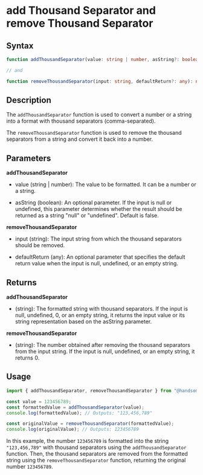# add Thousand Separator and remove Thousand Separator

## Syntax

```ts
function addThousandSeparator(value: string | number, asString?: boolean): string;

// and

function removeThousandSeparator(input: string, defaultReturn?: any): number;
```

## Description

The `addThousandSeparator` function is used to convert a number or a string into a format with thousand separators (comma-separated).

The `removeThousandSeparator` function is used to remove the thousand separators from a string and convert it back into a number.

## Parameters

**addThousandSeparator**

- value (string | number): The value to be formatted. It can be a number or a string.

- asString (boolean): An optional parameter. If the input is null or undefined, this parameter determines whether the result should be returned as a string "null" or "undefined". Default is false.

**removeThousandSeparator**

- input (string): The input string from which the thousand separators should be removed.

- defaultReturn (any): An optional parameter that specifies the default return value when the input is null, undefined, or an empty string.

## Returns

**addThousandSeparator**

- (string): The formatted string with thousand separators. If the input is null, undefined, 0, or an empty string, it returns the input value or its string representation based on the asString parameter.

**removeThousandSeparator**

- (string): The number obtained after removing the thousand separators from the input string. If the input is null, undefined, or an empty string, it returns 0.

## Usage

```ts
import { addThousandSeparator, removeThousandSeparator } from "@handsomewolf/num-utils";

const value = 123456789;
const formattedValue = addThousandSeparator(value);
console.log(formattedValue); // Outputs: "123,456,789"

const originalValue = removeThousandSeparator(formattedValue);
console.log(originalValue); // Outputs: 123456789
```

In this example, the number `123456789` is formatted into the string `"123,456,789"` with thousand separators using the `addThousandSeparator` function. Then, the thousand separators are removed from the formatted string using the `removeThousandSeparator` function, returning the original number `123456789`.

